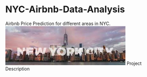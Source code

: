 # NYC-Airbnb-Data-Analysis
Airbnb Price Prediction for different areas in NYC.
![NYCImage](https://github.com/hashneetk/NYC-Airbnb-Data-Analysis/blob/master/NYCImage.jpg)
Project Description

